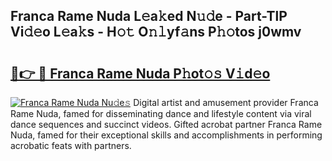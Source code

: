 ## Franca Rame Nuda L𝚎a𝚔ed N𝚞𝚍e - Part-TlP Vi𝚍𝚎o L𝚎a𝚔s - H𝚘𝚝 O𝚗𝚕yf𝚊ns P𝚑𝚘tos j0wmv

# <h2><a href="http://kf0hgnj.oniu.top/?m=Franca+Rame+Nuda">🔗👉 🔴 Franca Rame Nuda P𝚑ot𝚘𝚜 V𝚒d𝚎o</a></h2>

[![Franca Rame Nuda Nu𝚍e𝚜](https://i.imgur.com/0qMVB7G.gif)](http://kf0hgnj.oniu.top/?m=Franca+Rame+Nuda)
Digital artist and amusement provider Franca Rame Nuda, famed for disseminating dance and lifestyle content via viral dance sequences and succinct videos. Gifted acrobat partner Franca Rame Nuda, famed for their exceptional skills and accomplishments in performing acrobatic feats with partners.  
